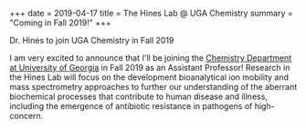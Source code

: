  +++
 date = 2019-04-17
 title = The Hines Lab @ UGA Chemistry
 summary = "Coming in Fall 2019!"
 +++
 


  
  <p class="page-subtitle">Dr. Hines to join UGA Chemistry in Fall 2019</p>


I am very excited to announce that I'll be joining the <a href="https://www.chem.uga.edu/" target="_blank">Chemistry Department at University of Georgia</a> in Fall 2019 as an Assistant Professor! Research in the Hines Lab will focus on the development bioanalytical ion mobility and mass spectrometry approaches to further our understanding of the aberrant biochemical processes that contribute to human disease and illness, including the emergence of antibiotic resistance in pathogens of high-concern.